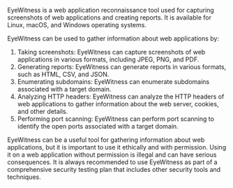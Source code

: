 EyeWitness is a web application reconnaissance tool used for capturing screenshots of web applications and creating reports. It is available for Linux, macOS, and Windows operating systems.

EyeWitness can be used to gather information about web applications by:

1. Taking screenshots: EyeWitness can capture screenshots of web applications in various formats, including JPEG, PNG, and PDF.
2. Generating reports: EyeWitness can generate reports in various formats, such as HTML, CSV, and JSON.
3. Enumerating subdomains: EyeWitness can enumerate subdomains associated with a target domain.
4. Analyzing HTTP headers: EyeWitness can analyze the HTTP headers of web applications to gather information about the web server, cookies, and other details.
5. Performing port scanning: EyeWitness can perform port scanning to identify the open ports associated with a target domain.

EyeWitness can be a useful tool for gathering information about web applications, but it is important to use it ethically and with permission. Using it on a web application without permission is illegal and can have serious consequences. It is always recommended to use EyeWitness as part of a comprehensive security testing plan that includes other security tools and techniques.